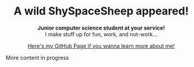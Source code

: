 <h1 align="center"> A wild ShySpaceSheep appeared! </h1>
<p align="center"><b> Junior computer science student at your service! </b><br> I make stuff up for fun, work, and not-work...</p>
<p align="center"><a href="https://shyspacesheep.github.io"> Here's my GitHub Page if you wanna learn more about me! </a></p>

More content in progress
